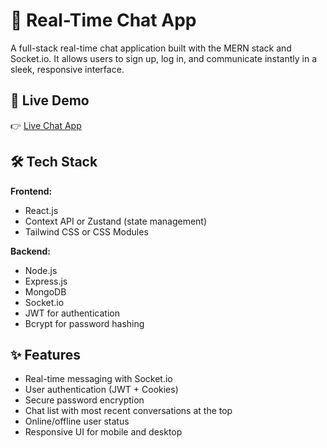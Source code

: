 # 💬 Real-Time Chat App

A full-stack real-time chat application built with the MERN stack and Socket.io. It allows users to sign up, log in, and communicate instantly in a sleek, responsive interface.

## 🚀 Live Demo

👉 [Live Chat App](https://chat-app-mf5d.onrender.com/)

## 🛠 Tech Stack

**Frontend:**
- React.js
- Context API or Zustand (state management)
- Tailwind CSS or CSS Modules

**Backend:**
- Node.js
- Express.js
- MongoDB
- Socket.io
- JWT for authentication
- Bcrypt for password hashing

## ✨ Features

- Real-time messaging with Socket.io
- User authentication (JWT + Cookies)
- Secure password encryption
- Chat list with most recent conversations at the top
- Online/offline user status
- Responsive UI for mobile and desktop
